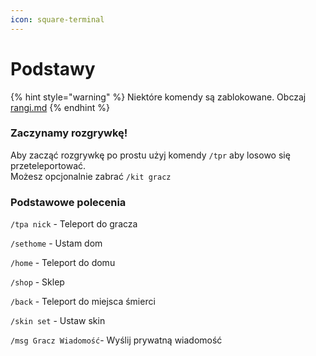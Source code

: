 ```yaml
---
icon: square-terminal
---
```


# Podstawy

{% hint style="warning" %}
Niektóre komendy są zablokowane. Obczaj [rangi.md](../rangi.md "mention")
{% endhint %}

### Zaczynamy rozgrywkę!

Aby zacząć rozgrywkę po prostu użyj komendy `/tpr` aby losowo się przeteleportować.\
Możesz opcjonalnie zabrać `/kit gracz`&#x20;

### Podstawowe polecenia

`/tpa nick` - Teleport do gracza

`/sethome` - Ustam dom&#x20;

`/home` - Teleport do domu

`/shop` - Sklep

`/back` - Teleport do miejsca śmierci

`/skin set` - Ustaw skin

`/msg Gracz Wiadomość`- Wyślij prywatną wiadomość
